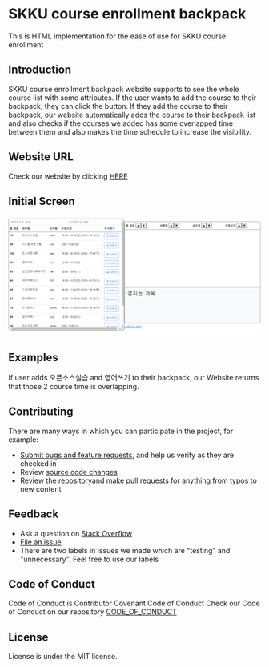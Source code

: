 # SKKU course enrollment backpack
This is HTML implementation for the ease of use for SKKU course enrollment

## Introduction
SKKU course enrollment backpack website supports to see the whole course list with some attributes. If the user wants to add the course to their backpack, they can click the button. If they add the course to their backpack, our website automatically adds the course to their backpack list and also checks if the courses we added has some overlapped time between them and also makes the time schedule to increase the visibility.

## Website URL
Check our website by clicking [HERE](https://steve30572.github.io/SKKU_TIMETABLE/)

## Initial Screen
<p align="center">
  <img alt="Website inital screen" src="Initial Screen.PNG">
</p>

## Examples
If user adds 오픈소스실습 and 영어쓰기 to their backpack, our Website returns that those 2 course time is overlapping.

## Contributing

There are many ways in which you can participate in the project, for example:

* [Submit bugs and feature requests](https://github.com/steve30572/SKKU_TIMETABLE/issues), and help us verify as they are checked in
* Review [source code changes](https://github.com/steve30572/SKKU_TIMETABLE)
* Review the [repository](https://github.com/steve30572/SKKU_TIMETABLE)and make pull requests for anything from typos to new content


## Feedback
* Ask a question on [Stack Overflow](https://stackoverflow.com)
* [File an issue](https://github.com/steve30572/SKKU_TIMETABLE/issues). 
* There are two labels in issues we made which are "testing" and "unnecessary". Feel free to use our labels

## Code of Conduct
Code of Conduct is Contributor Covenant Code of Conduct
Check our Code of Conduct on our repository [CODE_OF_CONDUCT](https://github.com/steve30572/SKKU_TIMETABLE/blob/master/CODE_OF_CONDUCT.md)


## License
License is under the MIT license.